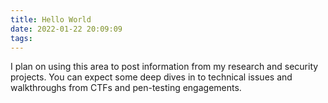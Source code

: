 ```yaml
---
title: Hello World
date: 2022-01-22 20:09:09
tags:
---
```


I plan on using this area to post information from my research and security projects. You can expect some deep dives in to technical issues and walkthroughs from CTFs and pen-testing engagements. 
